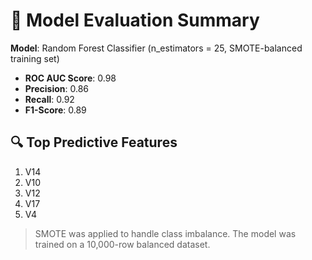 # 🧪 Model Evaluation Summary

**Model**: Random Forest Classifier (n_estimators = 25, SMOTE-balanced training set)

- **ROC AUC Score**: 0.98
- **Precision**: 0.86
- **Recall**: 0.92
- **F1-Score**: 0.89

## 🔍 Top Predictive Features
1. V14
2. V10
3. V12
4. V17
5. V4

> SMOTE was applied to handle class imbalance. The model was trained on a 10,000-row balanced dataset.